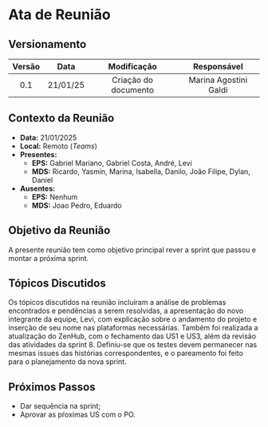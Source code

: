 # Ata de Reunião

## Versionamento

| Versão | Data | Modificação | Responsável |
| :-: | :-: | :-: | :-: |
| 0.1 | 21/01/25 | Criação do documento | Marina Agostini Galdi |

## Contexto da Reunião

* **Data:** 21/01/2025
* **Local:** Remoto (*Teams*)
* **Presentes:**
  * **EPS:** Gabriel Mariano, Gabriel Costa, André, Levi
  * **MDS:** Ricardo, Yasmin, Marina, Isabella, Danilo, João Filipe, Dylan, Daniel
* **Ausentes:**
  * **EPS:** Nenhum
  * **MDS:** Joao Pedro, Eduardo

## Objetivo da Reunião

A presente reunião tem como objetivo principal rever a sprint que passou e montar a próxima sprint.

## Tópicos Discutidos

Os tópicos discutidos na reunião incluíram a análise de problemas encontrados e pendências a serem resolvidas, a apresentação do novo integrante da equipe, Levi, com explicação sobre o andamento do projeto e inserção de seu nome nas plataformas necessárias. Também foi realizada a atualização do ZenHub, com o fechamento das US1 e US3, além da revisão das atividades da sprint 8. Definiu-se que os testes devem permanecer nas mesmas issues das histórias correspondentes, e o pareamento foi feito para o planejamento da nova sprint.

## Próximos Passos

* Dar sequência na sprint;
* Aprovar as pŕoximas US com o PO.